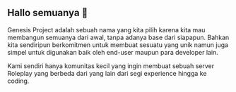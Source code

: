 ## Hallo semuanya 👋

Genesis Project adalah sebuah nama yang kita pilih karena kita mau membangun semuanya dari awal, tanpa adanya base dari siapapun. Bahkan kita sendiripun berkomitmen untuk membuat sesuatu yang unik namun juga simpel untuk digunakan baik oleh end-user maupun para developer lain.

Kami sendiri hanya komunitas kecil yang ingin membuat sebuah server Roleplay yang berbeda dari yang lain dari segi experience hingga ke coding.
